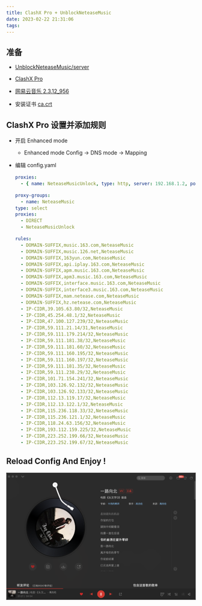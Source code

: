 ```yaml
---
title: ClashX Pro + UnblockNeteaseMusic
date: 2023-02-22 21:31:06
tags:
---
```



## 准备

- [UnblockNeteaseMusic/server](https://github.com/UnblockNeteaseMusic/server)

- [ClashX Pro](https://install.appcenter.ms/users/clashx/apps/clashx-pro/distribution_groups/public)

- [网易云音乐 2.3.12_956](https://d1.music.126.net/dmusic/NeteaseMusic_2.3.12_956_web.dmg)

- 安装证书 [ca.crt](https://raw.githubusercontent.com/nondanee/UnblockNeteaseMusic/master/ca.crt)

## ClashX Pro 设置并添加规则

- 开启 Enhanced mode

  - Enhanced mode Config → DNS mode → Mapping

- 编辑 config.yaml

  ```yaml
  proxies:
    - { name: NeteaseMusicUnlock, type: http, server: 192.168.1.2, port: 8080 }
  ```

  ```yaml
  proxy-groups:
    - name: NeteaseMusic
  type: select
  proxies:
    - DIRECT
    - NeteaseMusicUnlock
  ```

  ```yaml
  rules:
    - DOMAIN-SUFFIX,music.163.com,NeteaseMusic
    - DOMAIN-SUFFIX,music.126.net,NeteaseMusic
    - DOMAIN-SUFFIX,163yun.com,NeteaseMusic
    - DOMAIN-SUFFIX,api.iplay.163.com,NeteaseMusic
    - DOMAIN-SUFFIX,apm.music.163.com,NeteaseMusic
    - DOMAIN-SUFFIX,apm3.music.163.com,NeteaseMusic
    - DOMAIN-SUFFIX,interface.music.163.com,NeteaseMusic
    - DOMAIN-SUFFIX,interface3.music.163.com,NeteaseMusic
    - DOMAIN-SUFFIX,mam.netease.com,NeteaseMusic
    - DOMAIN-SUFFIX,hz.netease.com,NeteaseMusic
    - IP-CIDR,39.105.63.80/32,NeteaseMusic
    - IP-CIDR,45.254.48.1/32,NeteaseMusic
    - IP-CIDR,47.100.127.239/32,NeteaseMusic
    - IP-CIDR,59.111.21.14/31,NeteaseMusic
    - IP-CIDR,59.111.179.214/32,NeteaseMusic
    - IP-CIDR,59.111.181.38/32,NeteaseMusic
    - IP-CIDR,59.111.181.60/32,NeteaseMusic
    - IP-CIDR,59.111.160.195/32,NeteaseMusic
    - IP-CIDR,59.111.160.197/32,NeteaseMusic
    - IP-CIDR,59.111.181.35/32,NeteaseMusic
    - IP-CIDR,59.111.238.29/32,NeteaseMusic
    - IP-CIDR,101.71.154.241/32,NeteaseMusic
    - IP-CIDR,103.126.92.132/32,NeteaseMusic
    - IP-CIDR,103.126.92.133/32,NeteaseMusic
    - IP-CIDR,112.13.119.17/32,NeteaseMusic
    - IP-CIDR,112.13.122.1/32,NeteaseMusic
    - IP-CIDR,115.236.118.33/32,NeteaseMusic
    - IP-CIDR,115.236.121.1/32,NeteaseMusic
    - IP-CIDR,118.24.63.156/32,NeteaseMusic
    - IP-CIDR,193.112.159.225/32,NeteaseMusic
    - IP-CIDR,223.252.199.66/32,NeteaseMusic
    - IP-CIDR,223.252.199.67/32,NeteaseMusic
  ```

## Reload Config And Enjoy !
![](https://raw.githubusercontent.com/duzhuoshanwai/Image-Hosting/master/img/202302222256214.png)